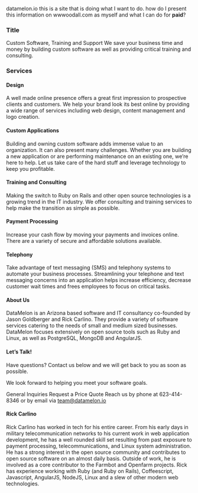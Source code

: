 datamelon.io
this is a site that is doing what I want to do. how do I present this information on wwwoodall.com as myself and what I can do for **paid**?

### Title

Custom Software, Training and Support
We save your business time and money by building custom software as well as providing critical training and consulting.

### Services

#### Design
A well made online presence offers a great first impression to prospective clients and customers. We help your brand look its best online by providing a wide range of services including web design, content management and logo creation.

#### Custom Applications

Building and owning custom software adds immense value to an organization. It can also present many challenges. Whether you are building a new application or are performing maintenance on an existing one, we’re here to help. Let us take care of the hard stuff and leverage technology to keep you profitable.

#### Training and Consulting

Making the switch to Ruby on Rails and other open source technologies is a growing trend in the IT industry. We offer consulting and training services to help make the transition as simple as possible.

#### Payment Processing

Increase your cash flow by moving your payments and invoices online. There are a variety of secure and affordable solutions available.

#### Telephony

Take advantage of text messaging (SMS) and telephony systems to automate your business processes. Streamlining your telephone and text messaging concerns into an application helps increase efficiency, decrease customer wait times and frees employees to focus on critical tasks.


#### About Us

DataMelon is an Arizona based software and IT consultancy co-founded by Jason Goldberger and Rick Carlino. They provide a variety of software services catering to the needs of small and medium sized businesses. DataMelon focuses extensively on open source tools such as Ruby and Linux, as well as PostgreSQL, MongoDB and AngularJS.

#### Let’s Talk!
Have questions? Contact us below and we will get back to you as soon as possible.

We look forward to helping you meet your software goals.

General Inquiries  Request a Price Quote
Reach us by phone at 623-414-8346 or by email via team@datamelon.io


#### Rick Carlino

Rick Carlino has worked in tech for his entire career. From his early days in military telecommunication networks to his current work in web application development, he has a well rounded skill set resulting from past exposure to payment processing, telecommunications, and Linux system administration.
He has a strong interest in the open source community and contributes to open source software on an almost daily basis. Outside of work, he is involved as a core contributor to the Farmbot and Openfarm projects.
Rick has experience working with Ruby (and Ruby on Rails), Coffeescript, Javascript, AngularJS, NodeJS, Linux and a slew of other modern web technologies.